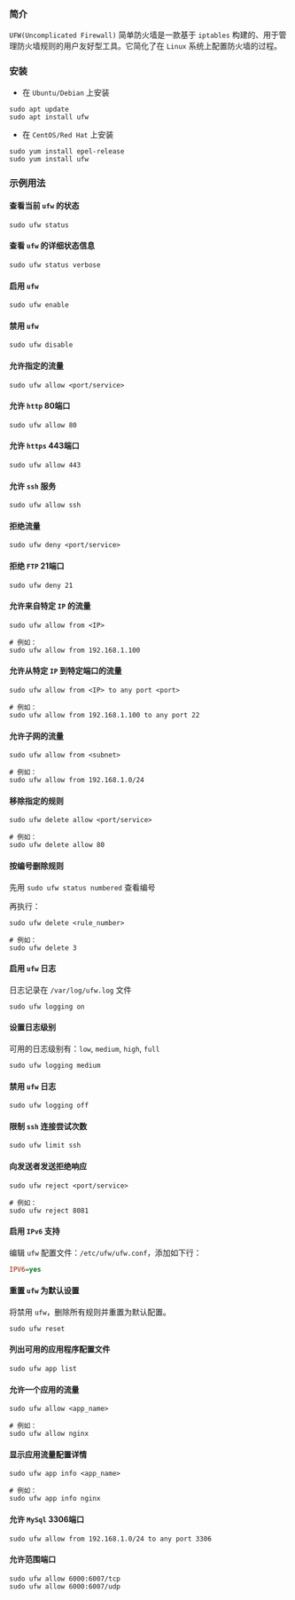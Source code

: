 ### 简介

`UFW(Uncomplicated Firewall)` 简单防火墙是一款基于 `iptables` 构建的、用于管理防火墙规则的用户友好型工具。它简化了在 `Linux` 系统上配置防火墙的过程。

### 安装

* 在 `Ubuntu/Debian` 上安装

```shell
sudo apt update
sudo apt install ufw
```

* 在 `CentOS/Red Hat` 上安装

```shell
sudo yum install epel-release
sudo yum install ufw
```

### 示例用法

#### 查看当前 `ufw` 的状态

```shell
sudo ufw status
```

#### 查看 `ufw` 的详细状态信息

```shell
sudo ufw status verbose
```

#### 启用 `ufw`

```shell
sudo ufw enable
```

#### 禁用 `ufw`

```shell
sudo ufw disable
```

#### 允许指定的流量

```shell
sudo ufw allow <port/service>
```
 
#### 允许 `http` 80端口

```shell
sudo ufw allow 80
```

#### 允许 `https` 443端口

```shell
sudo ufw allow 443
```

#### 允许 `ssh` 服务

```shell
sudo ufw allow ssh
```

#### 拒绝流量

```shell
sudo ufw deny <port/service>
```

#### 拒绝 `FTP` 21端口

```shell
sudo ufw deny 21
```

#### 允许来自特定 `IP` 的流量

```shell
sudo ufw allow from <IP>

# 例如：
sudo ufw allow from 192.168.1.100
```

#### 允许从特定 `IP` 到特定端口的流量

```shell
sudo ufw allow from <IP> to any port <port>

# 例如：
sudo ufw allow from 192.168.1.100 to any port 22
```

#### 允许子网的流量

```shell
sudo ufw allow from <subnet>

# 例如：
sudo ufw allow from 192.168.1.0/24
```

#### 移除指定的规则

```shell
sudo ufw delete allow <port/service>

# 例如：
sudo ufw delete allow 80
```

#### 按编号删除规则

先用 `sudo ufw status numbered` 查看编号

再执行：

```shell
sudo ufw delete <rule_number>

# 例如：
sudo ufw delete 3
```

#### 启用 `ufw` 日志

日志记录在 `/var/log/ufw.log` 文件

```shell
sudo ufw logging on
```

#### 设置日志级别

可用的日志级别有：`low`, `medium`, `high`, `full`

```shell
sudo ufw logging medium
```

#### 禁用 `ufw` 日志

```shell
sudo ufw logging off
```

#### 限制 `ssh` 连接尝试次数

```shell
sudo ufw limit ssh
```

#### 向发送者发送拒绝响应

```shell
sudo ufw reject <port/service>

# 例如：
sudo ufw reject 8081
```

#### 启用 `IPv6` 支持

编辑 `ufw` 配置文件：`/etc/ufw/ufw.conf`，添加如下行：

```ini
IPV6=yes
```

#### 重置 `ufw` 为默认设置

将禁用 `ufw`，删除所有规则并重置为默认配置。

```shell
sudo ufw reset
```

#### 列出可用的应用程序配置文件

```shell
sudo ufw app list
```

#### 允许一个应用的流量

```shell
sudo ufw allow <app_name>

# 例如：
sudo ufw allow nginx
```

#### 显示应用流量配置详情

```shell
sudo ufw app info <app_name>

# 例如：
sudo ufw app info nginx
```

#### 允许 `MySql` 3306端口

```shell
sudo ufw allow from 192.168.1.0/24 to any port 3306
```

#### 允许范围端口

```shell
sudo ufw allow 6000:6007/tcp
sudo ufw allow 6000:6007/udp
```





